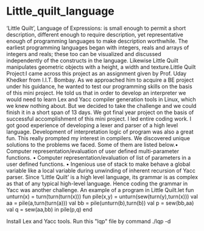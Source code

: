 # Little_quilt_language
 ‘Little   Quilt’,   Language   of   Expressions:   is   small   enough   to permit   a   short   description,   different   enough   to   require   description,   yet   representative enough    of    programming    languages    to    make    description    worthwhile.    The    earliest programming  languages  began  with  integers,  reals  and  arrays  of  integers  and  reals;  these too   can   be   visualized   and   discussed   independently   of   the   constructs   in   the   language. Likewise Little Quilt manipulates geometric objects with a height, a width and texture.Little Quilt Project:I  came  across  this  project  as  an  assignment  given  by  Prof.  Uday  Khedker  from  I.I.T.  Bombay.  As  we  approached  him  to  acquire  a  BE  project  under  his  guidance,  he  wanted  to  test  our  programming  skills  on  the  basis  of  this  mini  project.  He  told  us  that  in  order   to   develop   an   interpreter   we   would   need   to   learn Lex   and   Yacc   compiler generation  tools  in  Linux,  which  we  knew  nothing  about.  But  we  decided  to  take  the  challenge  and  we  could  finish  it  in  a  short  span  of  13  days.  We  got  final  year  project  on the basis of successful accomplishment of this mini project. I  led  entire  coding  work.  I  got  good  experience  of  developing  a  lexer  and  parser  of  a  high  level  language.  Development  of  interpretation  logic  of  program  was  also  a  great fun. This  really  prompted  my  interest  in  compilers.  We  discovered  unique  solutions  to  the problems we faced. Some of them are listed below.• Computer representation/evaluation of user defined multi-parameter functions. • Computer representation/evaluation of list of parameters in a user defined   functions. • Ingenious use of stack to make behave a global variable like a local variable    during unwinding of inherent recursion of Yacc parser. Since  ‘Little  Quilt’  is  a  high  level  language,  its  grammar  is  as  complex  as  that  of  any typical high-level language. Hence coding the grammar in Yacc was another challenge. An example of a program in Little Quilt.let  fun unturn(x) = turn(turn(turn(x))) fun pile(x,y) = unturn(sew(turn(y),turn(x))) val aa = pile(a,turn(turn(a))) val bb = pile(unturn(b),turn(b)) val p = sew(bb,aa) val q = sew(aa,bb) in pile(p,q) end









Install Lex and Yacc tools.
Run this "lqp" file by command ./lqp -d
